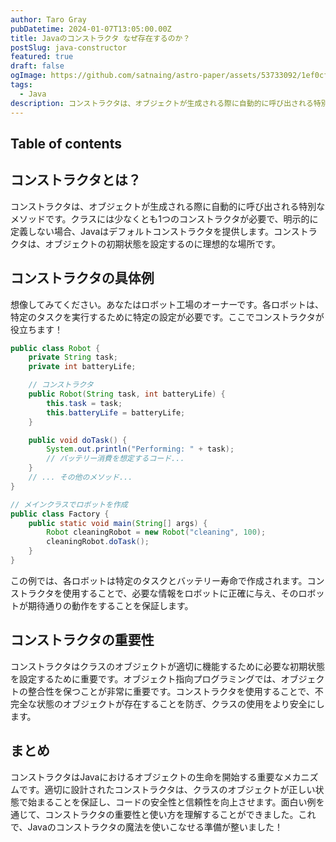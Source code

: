 ```yaml
---
author: Taro Gray
pubDatetime: 2024-01-07T13:05:00.00Z
title: Javaのコンストラクタ なぜ存在するのか？
postSlug: java-constructor
featured: true
draft: false
ogImage: https://github.com/satnaing/astro-paper/assets/53733092/1ef0cf03-8137-4d67-ac81-84a032119e3a
tags:
  - Java
description: コンストラクタは、オブジェクトが生成される際に自動的に呼び出される特別なメソッドです。クラスには少なくとも1つのコンストラクタが必要で、明示的に定義しない場合、Javaはデフォルトコンストラクタを提供します。コンストラクタは、オブジェクトの初期状態を設定するのに理想的な場所です。
---
```


## Table of contents

## コンストラクタとは？

コンストラクタは、オブジェクトが生成される際に自動的に呼び出される特別なメソッドです。クラスには少なくとも1つのコンストラクタが必要で、明示的に定義しない場合、Javaはデフォルトコンストラクタを提供します。コンストラクタは、オブジェクトの初期状態を設定するのに理想的な場所です。

## コンストラクタの具体例

想像してみてください。あなたはロボット工場のオーナーです。各ロボットは、特定のタスクを実行するために特定の設定が必要です。ここでコンストラクタが役立ちます！

```java
public class Robot {
    private String task;
    private int batteryLife;

    // コンストラクタ
    public Robot(String task, int batteryLife) {
        this.task = task;
        this.batteryLife = batteryLife;
    }

    public void doTask() {
        System.out.println("Performing: " + task);
        // バッテリー消費を想定するコード...
    }
    // ... その他のメソッド...
}

// メインクラスでロボットを作成
public class Factory {
    public static void main(String[] args) {
        Robot cleaningRobot = new Robot("cleaning", 100);
        cleaningRobot.doTask();
    }
}
```

この例では、各ロボットは特定のタスクとバッテリー寿命で作成されます。コンストラクタを使用することで、必要な情報をロボットに正確に与え、そのロボットが期待通りの動作をすることを保証します。

## コンストラクタの重要性

コンストラクタはクラスのオブジェクトが適切に機能するために必要な初期状態を設定するために重要です。オブジェクト指向プログラミングでは、オブジェクトの整合性を保つことが非常に重要です。コンストラクタを使用することで、不完全な状態のオブジェクトが存在することを防ぎ、クラスの使用をより安全にします。

## まとめ

コンストラクタはJavaにおけるオブジェクトの生命を開始する重要なメカニズムです。適切に設計されたコンストラクタは、クラスのオブジェクトが正しい状態で始まることを保証し、コードの安全性と信頼性を向上させます。面白い例を通じて、コンストラクタの重要性と使い方を理解することができました。これで、Javaのコンストラクタの魔法を使いこなせる準備が整いました！
